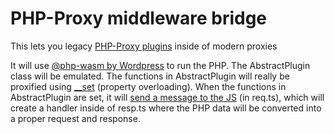 # PHP-Proxy middleware bridge

This lets you legacy [PHP-Proxy plugins](https://github.com/Athlon1600/php-proxy-app/tree/master/plugins) inside of modern proxies

It will use [@php-wasm by Wordpress](https://www.npmjs.com/package/@php-wasm/web) to run the PHP. The AbstractPlugin class will be emulated. The functions in AbstractPlugin will really be proxified using [\_\_set](https://www.php.net/manual/en/language.oop5.overloading.php#object.call) (property overloading). When the functions in AbstractPlugin are set, it will [send a message to the JS](https://wordpress.github.io/wordpress-playground/api/web/class/WebPHP#onMessage) (in req.ts), which will create a handler inside of resp.ts where the PHP data will be converted into a proper request and response.
